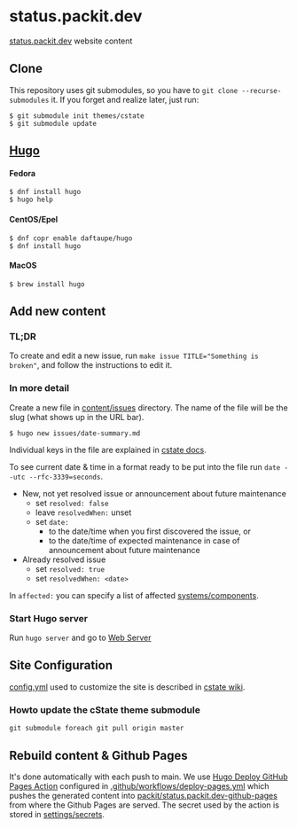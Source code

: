 # status.packit.dev

[status.packit.dev](https://status.packit.dev) website content

## Clone

This repository uses git submodules, so you have to `git clone --recurse-submodules` it.
If you forget and realize later, just run:

    $ git submodule init themes/cstate
    $ git submodule update

## [Hugo](https://gohugo.io)

#### Fedora

    $ dnf install hugo
    $ hugo help

#### CentOS/Epel

    $ dnf copr enable daftaupe/hugo
    $ dnf install hugo

#### MacOS

    $ brew install hugo

## Add new content

### TL;DR

To create and edit a new issue, run `make issue TITLE="Something is broken"`,
and follow the instructions to edit it.

### In more detail

Create a new file in [content/issues](content/issues) directory.
The name of the file will be the slug (what shows up in the URL bar).

    $ hugo new issues/date-summary.md

Individual keys in the file are explained in
[cstate docs](https://github.com/cstate/cstate#doing-it-from-the-git-repository).

To see current date & time in a format ready to be put into the file run
`date --utc --rfc-3339=seconds`.

- New, not yet resolved issue or announcement about future maintenance
  - set `resolved: false`
  - leave `resolvedWhen:` unset
  - set `date:`
    - to the date/time when you first discovered the issue, or
    - to the date/time of expected maintenance in case of announcement about future maintenance
- Already resolved issue
  - set `resolved: true`
  - set `resolvedWhen: <date>`

In `affected:` you can specify a list of affected [systems/components](https://github.com/packit/status/blob/main/config.yml#L157).

### Start Hugo server

Run `hugo server` and go to [Web Server](http://localhost:1313)

## Site Configuration

[config.yml](config.yml) used to customize the site is described in
[cstate wiki](https://github.com/cstate/cstate/wiki/Customization).

### Howto update the cState theme submodule

`git submodule foreach git pull origin master`

## Rebuild content & Github Pages

It's done automatically with each push to main. We use
[Hugo Deploy GitHub Pages Action](https://github.com/marketplace/actions/hugo-deploy-github-pages)
configured in [.github/workflows/deploy-pages.yml](.github/workflows/deploy-pages.yml)
which pushes the generated content into
[packit/status.packit.dev-github-pages](https://github.com/packit/status.packit.dev-github-pages)
from where the Github Pages are served.
The secret used by the action is stored in
[settings/secrets](https://github.com/packit/status/settings/secrets).
